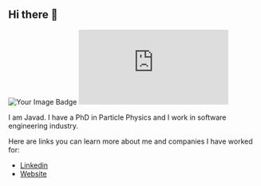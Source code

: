 ## Hi there 👋

<img src="https://tryhackme-badges.s3.amazonaws.com/javad.ebadi.1990.png" alt="Your Image Badge" />

<iframe src="https://tryhackme.com/api/v2/badges/public-profile?userPublicId=4369786" style='border:none;'></iframe>

I am Javad. I have a PhD in Particle Physics and I work in software engineering industry.

Here are links you can learn more about me and companies I have worked for:
- [Linkedin](https://www.linkedin.com/in/javadebadi/)
- [Website](https://javadebadi.com)
